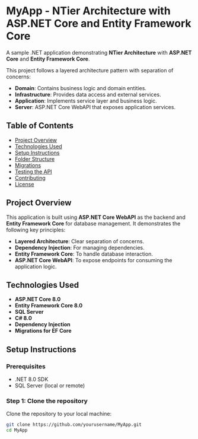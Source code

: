 # MyApp - NTier Architecture with ASP.NET Core and Entity Framework Core

A sample .NET application demonstrating **NTier Architecture** with **ASP.NET Core** and **Entity Framework Core**.

This project follows a layered architecture pattern with separation of concerns:

- **Domain**: Contains business logic and domain entities.
- **Infrastructure**: Provides data access and external services.
- **Application**: Implements service layer and business logic.
- **Server**: ASP.NET Core WebAPI that exposes application services.

## Table of Contents

- [Project Overview](#project-overview)
- [Technologies Used](#technologies-used)
- [Setup Instructions](#setup-instructions)
- [Folder Structure](#folder-structure)
- [Migrations](#migrations)
- [Testing the API](#testing-the-api)
- [Contributing](#contributing)
- [License](#license)

## Project Overview

This application is built using **ASP.NET Core WebAPI** as the backend and **Entity Framework Core** for database management. It demonstrates the following key principles:

- **Layered Architecture**: Clear separation of concerns.
- **Dependency Injection**: For managing dependencies.
- **Entity Framework Core**: To handle database interaction.
- **ASP.NET Core WebAPI**: To expose endpoints for consuming the application logic.

## Technologies Used

- **ASP.NET Core 8.0**
- **Entity Framework Core 8.0**
- **SQL Server**
- **C# 8.0**
- **Dependency Injection**
- **Migrations for EF Core**

## Setup Instructions

### Prerequisites

- .NET 8.0 SDK
- SQL Server (local or remote)

### Step 1: Clone the repository

Clone the repository to your local machine:

```bash
git clone https://github.com/yourusername/MyApp.git
cd MyApp
